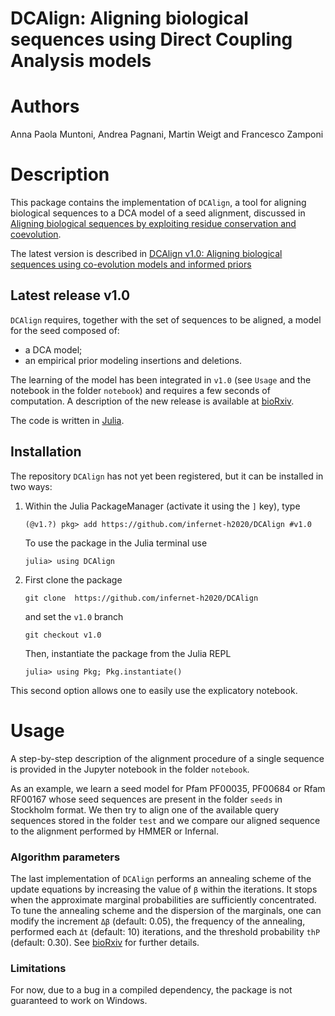 # DCAlign: Aligning biological sequences using Direct Coupling Analysis models

# Authors

Anna Paola Muntoni, Andrea Pagnani, Martin Weigt and Francesco Zamponi

# Description

This package contains the implementation of `DCAlign`, a tool for aligning
biological sequences to a DCA model of a seed alignment, discussed in [Aligning
biological sequences by exploiting residue conservation and
coevolution](https://link.aps.org/doi/10.1103/PhysRevE.102.062409).

The latest version is described in [DCAlign v1.0: Aligning biological sequences
using co-evolution models and informed priors](https://doi.org/10.1093/bioinformatics/btad537)

## Latest release v1.0

`DCAlign` requires, together with the set of sequences to be aligned, a model for the seed composed of:

- a DCA model;
- an empirical prior modeling insertions and deletions.

The learning of the model has been integrated in `v1.0` (see `Usage` and the notebook in the folder `notebook`) and requires a few seconds of computation. A description of the new release is available at [bioRxiv](https://biorxiv.org/cgi/content/short/2022.05.18.492471v1). 


The code is written in [Julia](https://julialang.org/).

## Installation

The repository `DCAlign` has not yet been registered, but it can be installed in two ways:

1. Within the Julia PackageManager (activate it using the `]` key), type

    ```(@v1.?) pkg> add https://github.com/infernet-h2020/DCAlign #v1.0```

    To use the package in the Julia terminal use

    ```julia> using DCAlign```

2. First clone the package 

    ```git clone  https://github.com/infernet-h2020/DCAlign```

    and set the `v1.0` branch

    ```git checkout v1.0```

    Then, instantiate the package from the Julia REPL

    ```julia> using Pkg; Pkg.instantiate()```
    
This second option allows one to easily use the explicatory notebook. 


# Usage

A step-by-step description of the alignment procedure of a single sequence is provided in the Jupyter notebook in the folder `notebook`. 

As an example, we learn a seed model for Pfam PF00035, PF00684 or Rfam RF00167 whose seed sequences are present in the folder `seeds` in Stockholm format. We then try to align one of the available query sequences stored in the folder `test` and we compare our aligned sequence to the alignment performed by HMMER or Infernal.

### Algorithm parameters

The last implementation of `DCAlign` performs an annealing scheme of the update equations by increasing the value of `β` within the iterations. It stops when the approximate marginal probabilities are sufficiently concentrated. To tune the annealing scheme and the dispersion of the marginals, one can modify the increment `Δβ` (default: 0.05), the frequency of the annealing, performed each `Δt` (default: 10) iterations, and the threshold probability `thP` (default: 0.30). See [bioRxiv](https://biorxiv.org/cgi/content/short/2022.05.18.492471v1) for further details.

### Limitations

For now, due to a bug in a compiled dependency, the package is not guaranteed to
work on Windows.